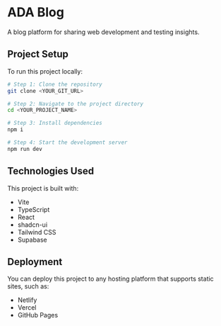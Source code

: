 # ADA Blog

A blog platform for sharing web development and testing insights.

## Project Setup

To run this project locally:

```sh
# Step 1: Clone the repository
git clone <YOUR_GIT_URL>

# Step 2: Navigate to the project directory
cd <YOUR_PROJECT_NAME>

# Step 3: Install dependencies
npm i

# Step 4: Start the development server
npm run dev
```

## Technologies Used

This project is built with:

- Vite
- TypeScript
- React
- shadcn-ui
- Tailwind CSS
- Supabase

## Deployment

You can deploy this project to any hosting platform that supports static sites, such as:
- Netlify
- Vercel
- GitHub Pages